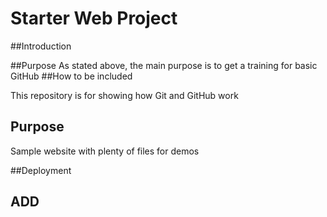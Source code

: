# Starter Web Project

##Introduction

##Purpose
As stated above, the main purpose is to get a training for basic GitHub
##How to be included

This repository is for showing how Git and GitHub work

## Purpose

Sample website with plenty of files for demos

##Deployment

## ADD